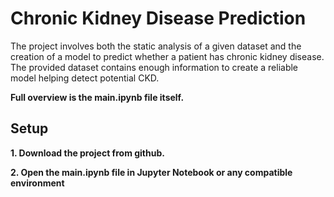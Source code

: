 # Chronic Kidney Disease Prediction

The project involves both the static analysis of a given dataset and the creation of a model to predict whether a patient has chronic kidney disease. The provided dataset contains enough information to create a reliable model helping detect potential CKD.

**Full overview is the main.ipynb file itself.**


## Setup

**1. Download the project from github.**

**2. Open the **main.ipynb** file in Jupyter Notebook or any compatible environment**


